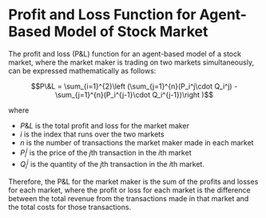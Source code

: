 

# **Profit and Loss Function for Agent-Based Model of Stock Market**

The profit and loss (P&L) function for an agent-based model of a stock market, where the market maker is trading on two markets simultaneously, can be expressed mathematically as follows:

$$P\&L = \sum_{i=1}^{2}\left (\sum_{j=1}^{n}(P_i^j\cdot Q_i^j) - \sum_{j=1}^{n}(P_i^{j-1}\cdot Q_i^{j-1})\right )$$

where
* $P\&L$ is the total profit and loss for the market maker
* $i$ is the index that runs over the two markets
* $n$ is the number of transactions the market maker made in each market
* $P_i^j$ is the price of the $j$th transaction in the $i$th market
* $Q_i^j$ is the quantity of the $j$th transaction in the $i$th market.

Therefore, the P&L for the market maker is the sum of the profits and losses for each market, where the profit or loss for each market is the difference between the total revenue from the transactions made in that market and the total costs for those transactions.